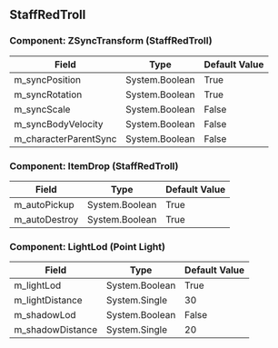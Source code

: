 ## StaffRedTroll

### Component: ZSyncTransform (StaffRedTroll)

|Field|Type|Default Value|
|-----|----|-------------|
|m_syncPosition|System.Boolean|True|
|m_syncRotation|System.Boolean|True|
|m_syncScale|System.Boolean|False|
|m_syncBodyVelocity|System.Boolean|False|
|m_characterParentSync|System.Boolean|False|

### Component: ItemDrop (StaffRedTroll)

|Field|Type|Default Value|
|-----|----|-------------|
|m_autoPickup|System.Boolean|True|
|m_autoDestroy|System.Boolean|True|

### Component: LightLod (Point Light)

|Field|Type|Default Value|
|-----|----|-------------|
|m_lightLod|System.Boolean|True|
|m_lightDistance|System.Single|30|
|m_shadowLod|System.Boolean|False|
|m_shadowDistance|System.Single|20|

